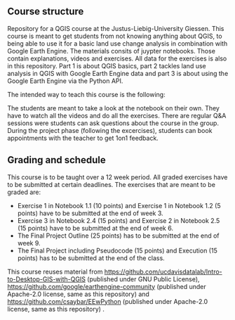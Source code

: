 ## Course structure
Repository for a QGIS course at the Justus-Liebig-University Giessen. This course is meant to get students from not knowing anything about QGIS, to being able to use it for a basic land use change analysis in combination with Google Earth Engine. The materials consits of juypter notebooks. Those contain explanations, videos and exercises. All data for the exercises is also in this repository. Part 1 is about QGIS basics, part 2 tackles land use analysis in QGIS with Google Earth Engine data and part 3 is about using the Google Earth Engine via the Python API.

The intended way to teach this course is the following:

The students are meant to take a look at the notebook on their own. They have to watch all the videos and do all the exercises. There are regular Q&A sessions were students can ask questions about the course in the group. During the project phase (following the excercises), students can book appointments with the teacher to get 1on1 feedback.

## Grading and schedule


This course is to be taught over a 12 week period. All graded exercises have to be submitted at certain deadlines. The exercises that are meant to be graded are: 

* Exercise 1 in Notebook 1.1 (10 points) and Exercise 1 in Notebook 1.2 (5 points) have to be submitted at the end of week 3.
* Exercise 3 in Notebook 2.4 (15 points) and Exercise 2 in Notebook 2.5 (15 points) have to be submitted at the end of week 6. 
* The Final Project Outline (25 points) has to be submitted at the end of week 9.
* The Final Project including Pseudocode (15 points) and Execution (15 points) has to be submitted at the end of the class. 


This course reuses material from https://github.com/ucdavisdatalab/Intro-to-Desktop-GIS-with-QGIS (published under GNU Public License), https://github.com/google/earthengine-community (published under Apache-2.0 license, same as this repository) and https://github.com/csaybar/EEwPython (published under Apache-2.0 license, same as this repository) .
